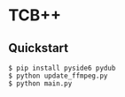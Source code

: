 # TCB++
## Quickstart
```
$ pip install pyside6 pydub
$ python update_ffmpeg.py
$ python main.py
```
